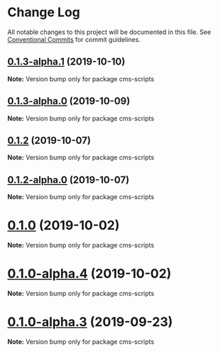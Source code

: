 # Change Log

All notable changes to this project will be documented in this file.
See [Conventional Commits](https://conventionalcommits.org) for commit guidelines.

## [0.1.3-alpha.1](https://github.com/tinacms/tinacms/compare/cms-scripts@0.1.0...cms-scripts@0.1.3-alpha.1) (2019-10-10)

**Note:** Version bump only for package cms-scripts





## [0.1.3-alpha.0](https://github.com/tinacms/tinacms/compare/cms-scripts@0.1.0...cms-scripts@0.1.3-alpha.0) (2019-10-09)

**Note:** Version bump only for package cms-scripts





## [0.1.2](https://github.com/tinacms/tinacms/compare/cms-scripts@0.1.2-alpha.0...cms-scripts@0.1.2) (2019-10-07)

**Note:** Version bump only for package cms-scripts





## [0.1.2-alpha.0](https://github.com/tinacms/tinacms/compare/cms-scripts@0.1.0...cms-scripts@0.1.2-alpha.0) (2019-10-07)

**Note:** Version bump only for package cms-scripts





# [0.1.0](https://github.com/tinacms/tinacms/compare/cms-scripts@0.1.0-alpha.4...cms-scripts@0.1.0) (2019-10-02)

**Note:** Version bump only for package cms-scripts





# [0.1.0-alpha.4](https://github.com/tinacms/tinacms/compare/cms-scripts@0.1.0-alpha.3...cms-scripts@0.1.0-alpha.4) (2019-10-02)

**Note:** Version bump only for package cms-scripts





# [0.1.0-alpha.3](https://github.com/tinacms/tinacms/compare/cms-scripts@0.1.0-alpha.2...cms-scripts@0.1.0-alpha.3) (2019-09-23)

**Note:** Version bump only for package cms-scripts
